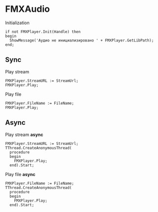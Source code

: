 # FMXAudio

Initialization
```delphi
if not FMXPlayer.Init(Handle) then
begin
  ShowMessage('Аудио не инициализировано ' + FMXPlayer.GetLibPath);
end;
```
## Sync
Play stream
```delphi
FMXPlayer.StreamURL := StreamUrl;
FMXPlayer.Play;
```
Play file
```delphi
FMXPlayer.FileName := FileName;
FMXPlayer.Play;
```
## Async
Play stream **async**
```delphi
FMXPlayer.StreamURL := StreamUrl;
TThread.CreateAnonymousThread(
  procedure
  begin
    FMXPlayer.Play;
  end).Start;
```
Play file **async**
```delphi
FMXPlayer.FileName := FileName;
TThread.CreateAnonymousThread(
  procedure
  begin
    FMXPlayer.Play;
  end).Start;
```
